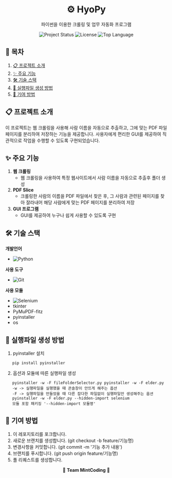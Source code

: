 <div align='center'>
   
   # ⚙️ HyoPy
  파이썬을 이용한 크롤링 및 업무 자동화 프로그램
   
  <img src="https://img.shields.io/badge/status-active-brightgreen" alt="Project Status">
  <img src="https://img.shields.io/badge/license-MIT-blue" alt="License">
  <img src="https://img.shields.io/github/languages/top/LSH-1082/HyoPy" alt="Top Language">

   
</div>


## 📖 목차
1. [📋 프로젝트 소개](#-프로젝트-소개)
2. [✨ 주요 기능](#-주요-기능)
3. [🛠️ 기술 스택](#%EF%B8%8F-기술-스택)
4. [🧱 실행파일 생성 방법](#-실행파일-생성-방법)
5. [🤝 기여 방법](#-기여-방법)


## 📋 프로젝트 소개

이 프로젝트는 웹 크롤링을 사용해 사람 이름을 자동으로 추출하고, 그에 맞는 PDF 파일 페이지를 분리하여 저장하는 기능을 제공합니다. 사용자에게 편리한 GUI를 제공하여 직관적으로 작업을 수행할 수 있도록 구현되었습니다.

## ✨ 주요 기능

1. **웹 크롤링**  
   - 웹 크롤링을 사용하여 특정 웹사이트에서 사람 이름을 자동으로 추출후 폴더 생성 
2. **PDF Slice**  
   - 크롤링한 사람의 이름을 PDF 파일에서 찾은 후, 그 사람과 관련된 페이지를 찾아 잘라내어 해당 사람에게 맞는 PDF 페이지를 분리하여 저장
3. **GUI 프로그램**  
   - GUI를 제공하여 누구나 쉽게 사용할 수 있도록 구현

## 🛠️ 기술 스택


**개발언어**
- ![Python](https://img.shields.io/badge/Python-3776AB?style=flat-square&logo=python&logoColor=white)



**사용 도구**
- ![Git](https://img.shields.io/badge/Git-F05032?style=flat-square&logo=git&logoColor=white)

**사용 모듈**
- ![Selenium](https://img.shields.io/badge/Selenium-43B02A?style=flat-square&logo=selenium&logoColor=white)
- tkinter
- PyMuPDF-fitz
- pyinstaller
- os

## 🧱 실행파일 생성 방법 ##
1. pyinstaller 설치
```
   pip install pyinstaller
```
2. 옵션과 모듈에 따른 실행파일 생성
```
   pyinstaller -w -F fileFolderSelector.py pyinstaller -w -F elder.py
   -w -> 실행파일을 실행했을 때 콘솔창이 안뜨게 해주는 옵션
   -F -> 실행파일을 만들었을 때 다른 잡다한 파일없이 실행파일만 생성해주는 옵션
   pyinstaller -w -F elder.py --hidden-import selenium
   모듈 포함 패키징 '--hidden-import 모듈명'
```

## 🤝 기여 방법

1. 이 레포지토리를 포크합니다.
2. 새로운 브랜치를 생성합니다. (git checkout -b feature/기능명)
3. 변경사항을 커밋합니다. (git commit -m '기능 추가 내용')
4. 브랜치를 푸시합니다. (git push origin feature/기능명)
5. 풀 리퀘스트를 생성합니다.


<div align="center">
   
  🌟 **Team MintCoding** 🌟  
  
</div>

